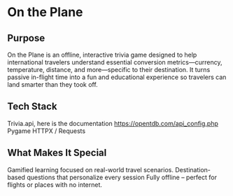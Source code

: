 # On the Plane

## Purpose

On the Plane is an offline, interactive trivia game designed to help international travelers understand essential conversion metrics—currency, temperature, distance, and more—specific to their destination. It turns passive in-flight time into a fun and educational experience so travelers can land smarter than they took off.

## Tech Stack

Trivia.api, here is the documentation
https://opentdb.com/api_config.php
Pygame
HTTPX / Requests

## What Makes It Special

Gamified learning focused on real-world travel scenarios.
Destination-based questions that personalize every session
Fully offline – perfect for flights or places with no internet.
